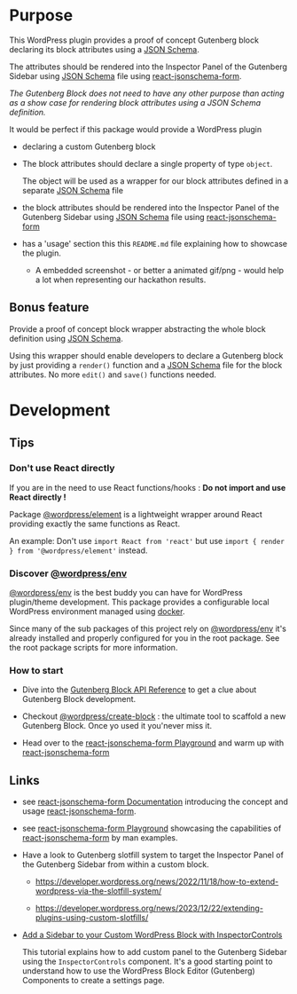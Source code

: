 # Purpose

This WordPress plugin provides a proof of concept Gutenberg block declaring its block attributes using a [JSON Schema](https://rjsf-team.github.io/react-jsonschema-form/).

The attributes should be rendered into the Inspector Panel of the Gutenberg Sidebar using [JSON Schema](https://rjsf-team.github.io/react-jsonschema-form/) file using [react-jsonschema-form](https://github.com/rjsf-team/react-jsonschema-form).

_The Gutenberg Block  does not need to have any other purpose than acting as a show case for rendering block attributes using a JSON Schema definition._

It would be perfect if this package would provide a WordPress plugin

- declaring a custom Gutenberg block

- The block attributes should declare a single property of type `object`.

  The object will be used as a wrapper for our block attributes defined in a separate [JSON Schema](https://rjsf-team.github.io/react-jsonschema-form/) file

- the block attributes should be rendered into the Inspector Panel of the Gutenberg Sidebar using [JSON Schema](https://rjsf-team.github.io/react-jsonschema-form/) file using [react-jsonschema-form](https://rjsf-team.github.io/react-jsonschema-form/)

- has a 'usage' section this this `README.md` file explaining how to showcase the plugin.

  - A embedded screenshot - or better a animated gif/png - would help a lot when representing our hackathon results.

## Bonus feature

Provide a proof of concept block wrapper abstracting the whole block definition using [JSON Schema](https://rjsf-team.github.io/react-jsonschema-form/).

Using this wrapper should enable developers to declare a Gutenberg block by just providing a `render()` function and a [JSON Schema](https://rjsf-team.github.io/react-jsonschema-form/) file for the block attributes. No more `edit()` and `save()` functions needed.

# Development

## Tips

### Don't use React directly

If you are in the need to use React functions/hooks : **Do not import and use React directly !**

Package [@wordpress/element](https://developer.wordpress.org/block-editor/reference-guides/packages/packages-element/) is a lightweight wrapper around React providing exactly the same functions as React.

An example: Don't use `import React from 'react'` but use `import { render } from '@wordpress/element'` instead.

### Discover [@wordpress/env](https://developer.wordpress.org/block-editor/reference-guides/packages/packages-env/)

[@wordpress/env](https://developer.wordpress.org/block-editor/reference-guides/packages/packages-env/) is the best buddy you can have for WordPress plugin/theme development. This package provides a configurable local WordPress environment managed using [docker](https://docker.io).

Since many of the sub packages of this project rely on [@wordpress/env](https://developer.wordpress.org/block-editor/reference-guides/packages/packages-env/) it's already installed and properly configured for you in the root package. See the root package scripts for more information.

### How to start

* Dive into the [Gutenberg Block API Reference](https://developer.wordpress.org/block-editor/reference-guides/block-api/) to get a clue about Gutenberg Block development.

- Checkout [@wordpress/create-block](https://developer.wordpress.org/block-editor/reference-guides/packages/packages-create-block/) : the ultimate tool to scaffold a new Gutenberg Block. Once yo used it you'never miss it.

* Head over to the [react-jsonschema-form Playground](https://rjsf-team.github.io/react-jsonschema-form/) and warm up with [react-jsonschema-form](https://rjsf-team.github.io/react-jsonschema-form/)

## Links

- see [react-jsonschema-form Documentation](https://rjsf-team.github.io/react-jsonschema-form/docs/) introducing the concept and usage  [react-jsonschema-form](https://github.com/rjsf-team/react-jsonschema-form).

- see [react-jsonschema-form Playground](https://rjsf-team.github.io/react-jsonschema-form/) showcasing the capabilities of [react-jsonschema-form](https://github.com/rjsf-team/react-jsonschema-form) by man examples.

- Have a look to Gutenberg slotfill system to target the Inspector Panel of the Gutenberg Sidebar from within a custom block.

  - https://developer.wordpress.org/news/2022/11/18/how-to-extend-wordpress-via-the-slotfill-system/

  - https://developer.wordpress.org/news/2023/12/22/extending-plugins-using-custom-slotfills/

- [Add a Sidebar to your Custom WordPress Block with InspectorControls](https://wholesomecode.net/add-sidebar-to-your-custom-wordpress-block-with-inspectorcontrols/)

  This tutorial explains how to add custom panel to the Gutenberg Sidebar using the `InspectorControls` component. It's a good starting point to understand how to use the WordPress Block Editor (Gutenberg) Components to create a settings page.
